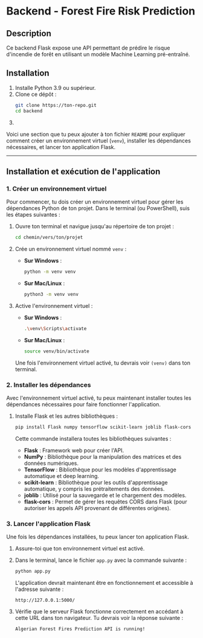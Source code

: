 # Backend - Forest Fire Risk Prediction

## Description
Ce backend Flask expose une API permettant de prédire le risque d'incendie de forêt en utilisant un modèle Machine Learning pré-entraîné.

## Installation
1. Installe Python 3.9 ou supérieur.
2. Clone ce dépôt :
   ```bash
   git clone https://ton-repo.git
   cd backend
3.

Voici une section que tu peux ajouter à ton fichier `README` pour expliquer comment créer un environnement virtuel (`venv`), installer les dépendances nécessaires, et lancer ton application Flask.

---

## Installation et exécution de l'application

### 1. Créer un environnement virtuel

Pour commencer, tu dois créer un environnement virtuel pour gérer les dépendances Python de ton projet. Dans le terminal (ou PowerShell), suis les étapes suivantes :

1. Ouvre ton terminal et navigue jusqu'au répertoire de ton projet :

    ```bash
    cd chemin/vers/ton/projet
    ```

2. Crée un environnement virtuel nommé `venv` :

    - **Sur Windows** :
    
        ```bash
        python -m venv venv
        ```

    - **Sur Mac/Linux** :
    
        ```bash
        python3 -m venv venv
        ```

3. Active l'environnement virtuel :

    - **Sur Windows** :
    
        ```bash
        .\venv\Scripts\activate
        ```

    - **Sur Mac/Linux** :
    
        ```bash
        source venv/bin/activate
        ```

   Une fois l'environnement virtuel activé, tu devrais voir `(venv)` dans ton terminal.

### 2. Installer les dépendances

Avec l'environnement virtuel activé, tu peux maintenant installer toutes les dépendances nécessaires pour faire fonctionner l'application.

1. Installe Flask et les autres bibliothèques :

    ```bash
    pip install Flask numpy tensorflow scikit-learn joblib flask-cors
    ```

   Cette commande installera toutes les bibliothèques suivantes :
   - **Flask** : Framework web pour créer l'API.
   - **NumPy** : Bibliothèque pour la manipulation des matrices et des données numériques.
   - **TensorFlow** : Bibliothèque pour les modèles d'apprentissage automatique et deep learning.
   - **scikit-learn** : Bibliothèque pour les outils d'apprentissage automatique, y compris les prétraitements des données.
   - **joblib** : Utilisé pour la sauvegarde et le chargement des modèles.
   - **flask-cors** : Permet de gérer les requêtes CORS dans Flask (pour autoriser les appels API provenant de différentes origines).

### 3. Lancer l'application Flask

Une fois les dépendances installées, tu peux lancer ton application Flask.

1. Assure-toi que ton environnement virtuel est activé.
2. Dans le terminal, lance le fichier `app.py` avec la commande suivante :

    ```bash
    python app.py
    ```

   L'application devrait maintenant être en fonctionnement et accessible à l'adresse suivante :

   ```
   http://127.0.0.1:5000/
   ```

3. Vérifie que le serveur Flask fonctionne correctement en accédant à cette URL dans ton navigateur. Tu devrais voir la réponse suivante :

   ```
   Algerian Forest Fires Prediction API is running!
   ```
